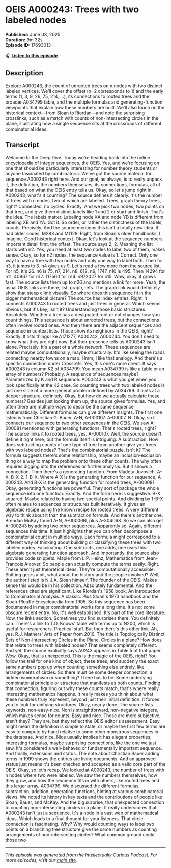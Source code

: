 # OEIS A000243: Trees with two labeled nodes

**Published:** June 08, 2025  
**Duration:** 9m 32s  
**Episode ID:** 17693013

🎧 **[Listen to this episode](https://intellectuallycurious.buzzsprout.com/2529712/episodes/17693013-oeis-a000243-trees-with-two-labeled-nodes)**

## Description

Explore A000243, the count of unrooted trees on n nodes with two distinct labeled vertices. We’ll cover the offset (n=2 corresponds to 1) and the early terms (1, 3, 9, 26, 75, 214, …), its connections to rooted trees and the broader A034799 table, and the multiple formulas and generating-function viewpoints that explain how these numbers are built. We’ll also touch on the historical context—from Sloan to Riordan—and note the surprising crosslinks, such as a match with counts of non-intersecting circles in the plane, illustrating how a single sequence sits at the crossroads of different combinatorial ideas.

## Transcript

Welcome to the Deep Dive. Today we're heading back into the online encyclopedia of integer sequences, the OEIS. Yes, and we're focusing on one that should be particularly interesting for number theory students or anyone fascinated by combinatoric. We've got the source material for sequence A000243 right here. And our goal, as always, is to really unpack it, the definition, the numbers themselves, its connections, formulas, all of that based on what the OEIS entry tells us. Okay, so let's jump right in. A000243, what's it counting? The source defines it clearly. It's the number of trees with n nodes, two of which are labeled. Trees, graph theory trees, right? Connected, no cycles. Exactly. And we pick two nodes, two points on that tree, and give them distinct labels like 1 and 2 or start and finish. That's the idea. The labels matter. Labeling node XA and node YB is different from labeling XB and YA. Got it. So order, or rather the distinctness of the labels, counts. Precisely. And the source mentions this isn't a totally new idea. It had older codes, M283 and M1128. Right, from Sloan's older handbooks, I imagine. Good historical context. Okay, let's look at the sequence numbers. Important detail first, the offset. The source says 2, 2. Meaning the list starts with n2. Yes, you need at least two nodes to label two of them, makes sense. Okay, so for n2 nodes, the sequence value is 1. Correct. Only one way to have a tree with two nodes and only one way to label both. Then for n3, it jumps to 3. n4 gives us 9. Let's read a few more from the source list. For n5, it's 26. n6 is 75. n7, 214. n8, 612. n9, 1747. n10 is 495. Then 14294 for n11. 40967 for n12. 117560 for n14. n972027 for n15. Wow, okay, it grows fast. The source lists them up to n26 and mentions a link for more. Yeah, the usual OEIS links are there, list, graph, refs. The graph link would definitely show that steep climb visually. So where does this sequence fit in the bigger mathematical picture? The source has index entries. Right, it connects A000243 to rooted trees and just trees in general. Which seems obvious, but it's key, isn't it? Understanding those basic structures. Absolutely. Whether a tree has a designated root or not changes how you count things. This sequence is about unrooted trees, but the connections often involve rooted ones. And then there are the adjacent sequences and sequence in context lists. Those show its neighbors in the OEIS, right? Exactly. It lists things like A171277, A000242, A000244. You don't need to know what they are right now. But their presence tells us A000243 isn't alone. Precisely. It's a part of a whole network. These sequences are related maybe computationally, maybe structurally. It's like seeing the roads connecting nearby towns on a map. Hmm, I like that analogy. And there's a specific connection under Crossrefs. Yes, this one's more direct. It says A000243 is column K2 of A034799. You mean A034799 is like a table or an array of numbers? Probably. A sequence of sequences maybe? Parametrized by K and R sequence. A000243 is what you get when you look specifically at the K2 case. So counting trees with two labeled nodes is just one slice of a more general problem defined by A034799. It hints at a deeper structure, definitely. Okay, but how do we actually calculate these numbers? Besides just looking them up, the source gives formulas. Yes, and often there are multiple ways to describe the same sequence mathematically. Different formulas can give different insights. The first one listed is from Christian G. Bauer, A-N, A-000107. A-00007, N. Okay, so it connects our sequence to two other sequences in the OEIS. We saw A-000081 mentioned with generating functions. That's rooted trees, right? The source links it to rooted trees, yes. A-000107. Well, the source doesn't define it right here, but the formula itself is intriguing. A subtraction. How does subtracting counts of one type of tree from another give you trees with two labeled nodes? That's the combinatorial puzzle, isn't it? The formula suggests there's some relationship, maybe an inclusion-exclusion thing or a way to map the problem onto these other counts. The why often requires digging into the references or further analysis. But it shows a connection. Then there's a generating function. From Vladeta Jovovich. A-X. B-X-2. 1-B-X. Where A-X is the generating function for our sequence, A-000243. And B-X is the generating function for rooted trees, A-000081. Okay, generating functions are powerful. They sort of package the whole sequence into one function. Exactly. And the form here is suggestive. B-X squared. Maybe related to having two special points. And dividing by 1-B-X often relates to sequences or structures built iteratively. It gives an algebraic recipe using the known recipe for rooted trees. A very different way to think about it than the subtraction formula. And there's another one. Brendan McKay found A-N, A-00006N, plus A-304068. So we can also get A-000243 by adding two other sequences. Apparently so. Again, different sequences this time. It just highlights that you can often decompose a combinatorial count in multiple ways. Each formula might correspond to a different way of thinking about building or classifying these trees with two labeled nodes. Fascinating. One subtracts, one adds, one uses this algebraic generating function approach. And importantly, the source also provides code snippets. Maple from L.P. Heinz, Mathematica from Jean-Francois Alcover. So people can actually compute the terms easily. Right. These aren't just theoretical ideas. They're computationally accessible. Shifting gears a bit, what about the history and the people involved? Well, the author listed is N.J.A. Sloan himself. The founder of the OEIS. Makes sense this would be in his collection. Absolutely fundamental. And the references cited are significant. Like Riordan's 1958 book, An Introduction to Combinatorial Analysis. A classic. Plus Sloan's 1973 handbook and the Sloan-Plouffe Encyclopedia from 1995. So this sequence has been documented in major combinatorial works for a long time. It's not some obscure recent entry. No, it's well established. It's part of the core literature. Now, the links section. Sometimes you find surprises there. You definitely can. There's a link to T.D. Knows' table with terms up to N200, which is useful for researchers. Practical stuff. But then there's this other link. Ah, yes. R.J. Mathers' Arts of Paper from 2016. The title is Topologically Distinct Sets of Non-Intersecting Circles in the Plane. Circles in a plane? How does that relate to trees with labeled nodes? That seems completely different. And yet, the source explicitly says A0243 appears in Table 5 of that paper. Wow. Okay, that is unexpected. This is the magic of the OEIS, right? You follow the trail for one kind of object, these trees, and suddenly the exact same numbers pop up when counting something else entirely, like arrangements of circles. So there must be some deeper connection, a hidden isomorphism or something? There has to be. Some underlying combinatorial principle or structure that manifests as both counts. Finding that connection, figuring out why these counts match, that's where really interesting mathematics happens. It really makes you think about what these numbers truly represent, beyond just their initial definition. It forces you to look for unifying structures. Okay, nearly done. The source lists keywords, non-easy-nice. Non is straightforward, non-negative integers, which makes sense for counts. Easy and nice. Those are more subjective, aren't they? They are, but they reflect the OEIS editor's assessment. Easy might mean the definition is simple to state, or maybe the first few terms are easy to compute by hand relative to some other monstrous sequences in the database. And nice. Nice usually implies it has elegant properties, interesting formulas, maybe surprising connections, like the one we just saw. It's considered a well-behaved or fundamentally important sequence. And finally, extensions and status. The note about Christian Bauer adding terms in 1999 shows the entries are living documents. And an approved status just means it's been checked and accepted as a valid core part of the OEIS. Okay, so let's recap. We looked at A000243, the number of trees with n nodes where two were labeled. We saw the numbers themselves, how they grow, and how the sequence fits in with others, like rooted trees and this larger array, A034799. We discussed the different formulas, subtraction, addition, generating functions, hinting at various combinatorial views. We noted its history in key texts and the contributions of people like Sloan, Bauer, and McKay. And the big surprise, that unexpected connection to counting non-intersecting circles in a plane. It really underscores that A000243 isn't just a sequence. It's a node in a vast web of mathematical ideas. Which leads to a final thought for your listeners. That circle connection is fascinating. Why? Why would counting ways to label two points on a branching tree structure give the same numbers as counting arrangements of non-intersecting circles? What common ground could those two

---
*This episode was generated from the Intellectually Curious Podcast. For more episodes, visit our [main site](https://intellectuallycurious.buzzsprout.com).*
